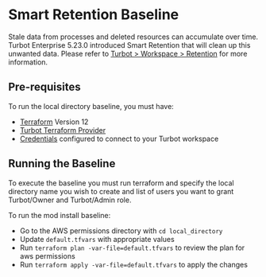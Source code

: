 # Smart Retention Baseline

Stale data from processes and deleted resources can accumulate over time. Turbot Enterprise 5.23.0 introduced Smart Retention that will clean up this unwanted data. Please refer to [Turbot > Workspace > Retention](https://turbot.com/v5/mods/turbot/turbot/inspect#/policy/types/retention) for more information.

## Pre-requisites

To run the local directory baseline, you must have:

- [Terraform](https://www.terraform.io) Version 12
- [Turbot Terraform Provider](https://github.com/turbotio/terraform-provider-turbot)
- [Credentials](https://turbot.com/v5/docs/reference/cli/installation#setup-your-turbot-credentials) configured to connect to your Turbot workspace

## Running the Baseline

To execute the baseline you must run terraform and specify the local directory name you wish to create and list of users you want to grant Turbot/Owner and Turbot/Admin role.

To run the mod install baseline:

- Go to the AWS permissions directory with `cd local_directory`
- Update `default.tfvars` with appropriate values
- Run `terraform plan -var-file=default.tfvars` to review the plan for aws permissions
- Run `terraform apply -var-file=default.tfvars` to apply the changes
